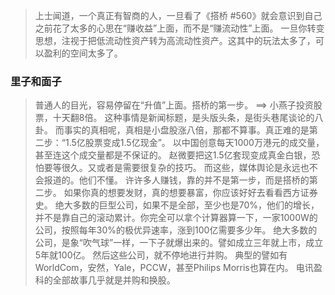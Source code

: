 > 上士闻道，一个真正有智商的人，一旦看了《搭桥 #560》就会意识到自己之前花了太多的心思在“赚收益”上面，而不是“赚流动性”上面。
一旦你转变思想，注视于把低流动性资产转为高流动性资产。这其中的玩法太多了，可以盈利的空间太多了。

### 里子和面子
> 普通人的目光，容易停留在“升值”上面。搭桥的第一步。
==> 小燕子投资股票，十天翻8倍。
这种事情是新闻标题，是头版头条，是街头巷尾谈论的八卦。
而事实的真相呢，真相是小盘股涨八倍，那都不算事。真正难的是第二步：“1.5亿股票变成1.5亿现金”。
以中国创意每天1000万港元的成交量，甚至连这个成交量都是不保证的。
赵微要把这1.5亿套现变成真金白银，恐怕要等很久。又或者是需要很复杂的技巧。
而这些，媒体舆论是永远也不会报道的。他们不懂。
许许多人赚钱，靠的并不是第一步，而是搭桥的第二步。
如果你真的想要发财，真的想要暴富，你应该好好去看看西方证券史。
绝大多数的巨型公司，如果不是全部，至少也是70%，他们的增长，并不是靠自己的滚动累计。你完全可以拿个计算器算一下，一家1000W的公司，按照每年30%的极优异速率，涨到100亿需要多少年。
绝大多数的公司，是象“吹气球”一样，一下子就爆出来的。譬如成立三年就上市，成立5年就100亿。
然后这些公司，就不停地进行并购。
典型的譬如有WorldCom，安然，Yale，PCCW，甚至Philips Morris也算在内。 电讯盈科的全部故事几乎就是并购和换股。


